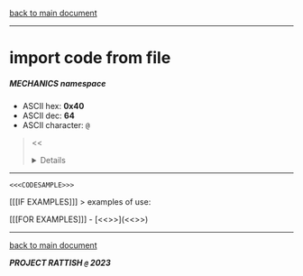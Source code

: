 [back to main document](../README.md)

---

# import code from file
##### MECHANICS namespace
- ASCII hex: __0x40__
- ASCII dec: __64__
- ASCII character: `@`

> <<<DETAILS>>>

---

  ```
  <<<CODESAMPLE>>>
  ```

[[[IF EXAMPLES]]]  > examples of use:

[[[FOR EXAMPLES]]]  - [<<<EXAMPLENAME>>>](<<<EXAMPLELINK>>>)

---

[back to main document](../README.md)

***PROJECT RATTISH `@` 2023***
